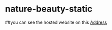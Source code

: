 # nature-beauty-static
##you can see the hosted website on this [Address](https://hungry-hawking-10bde4.netlify.com/)